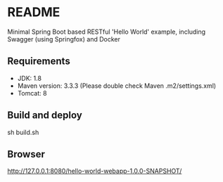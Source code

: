 README
======

Minimal Spring Boot based RESTful 'Hello World' example, including Swagger (using Springfox) and Docker

Requirements
------------

* JDK: 1.8
* Maven version: 3.3.3 (Please double check Maven .m2/settings.xml)
* Tomcat: 8

Build and deploy
----------------

sh build.sh

Browser
-------

http://127.0.0.1:8080/hello-world-webapp-1.0.0-SNAPSHOT/

